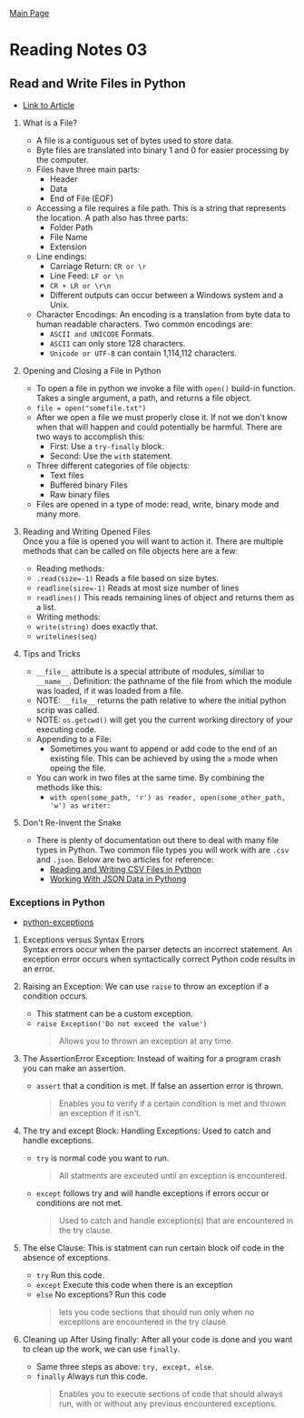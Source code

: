 [Main Page](../README.md)

# Reading Notes 03

## Read and Write Files in Python

- [Link to Article](https://realpython.com/read-write-files-python/)

1. What is a File?

   - A file is a contiguous set of bytes used to store data.
   - Byte files are translated into binary 1 and 0 for easier processing by the computer.
   - Files have three main parts:
     - Header
     - Data
     - End of File (EOF)
   - Accessing a file requires a file path. This is a string that represents the location. A path also has three parts:
     - Folder Path
     - File Name
     - Extension
   - Line endings:
     - Carriage Return: `CR or \r`
     - Line Feed: `LF or \n`
     - `CR + LR or \r\n`
     - Different outputs can occur between a Windows system and a Unix.
   - Character Encodings: An encoding is a translation from byte data to human readable characters. Two common encodings are:
     - `ASCII and UNICODE` Formats.
     - `ASCII` can only store 128 characters.
     - `Unicode or UTF-8` can contain 1,114,112 characters.

2. Opening and Closing a File in Python
   - To open a file in python we invoke a file with `open()` build-in function. Takes a single argument, a path, and returns a file object.
   - `file = open("somefile.txt")`
   - After we open a file we must properly close it. If not we don't know when that will happen and could potentially be harmful. There are two ways to accomplish this:
     - First: Use a `try-finally` block.
     - Second: Use the `with` statement.
   - Three different categories of file objects:
     - Text files
     - Buffered binary Files
     - Raw binary files
   - Files are opened in a type of mode: read, write, binary mode and many more.
3. Reading and Writing Opened Files  
   Once you a file is opened you will want to action it. There are multiple methods that can be called on file objects here are a few:  
    - Reading methods:  
    - `.read(size=-1)` Reads a file based on size bytes.  
    - `readline(size=-1)` Reads at most size number of lines  
    - `readlines()` This reads remaining lines of object and returns them as a list.  
    - Writing methods:  
    - `write(string)` does exactly that.  
    - `writelines(seq)`
4. Tips and Tricks
   - `__file__` attribute is a special attribute of modules, similiar to `__name__`. Definition: the pathname of the file from which the module was loaded, if it was loaded from a file.
   - NOTE: `__file__` returns the path relative to where the initial python scrip was called.
   - NOTE: `os.getcwd()` will get you the current working directory of your executing code.
   - Appending to a File:
     - Sometimes you want to append or add code to the end of an existing file. This can be achieved by using the `a` mode when opeing the file.
   - You can work in two files at the same time. By combining the methods like this:
     - `with open(some_path, 'r') as reader, open(some_other_path, 'w') as writer: `
5. Don't Re-Invent the Snake
   - There is plenty of documentation out there to deal with many file types in Python. Two common file types you will work with are `.csv` and `.json`. Below are two articles for reference:
     - [Reading and Writing CSV Files in Python](https://realpython.com/python-csv/)
     - [Working With JSON Data in Pythong](https://realpython.com/python-json/)

### Exceptions in Python

- [python-exceptions](https://realpython.com/python-exceptions/)

1. Exceptions versus Syntax Errors  
   Syntax errors occur when the parser detects an incorrect statement. An exception error occurs when syntactically correct Python code results in an error.

2. Raising an Exception: We can use `raise` to throw an exception if a condition occurs.

   - This statment can be a custom exception.
   - `raise Exception('Do not exceed the value')`
     > Allows you to thrown an exception at any time.

3. The AssertionError Exception: Instead of waiting for a program crash you can make an assertion.

   - `assert` that a condition is met. If false an assertion error is thrown.
     > Enables you to verify if a certain condition is met and thrown an exception if it isn't.

4. The try and except Block: Handling Exceptions: Used to catch and handle exceptions.

   - `try` is normal code you want to run.
     > All statments are exceuted until an exception is encountered.
   - `except` follows try and will handle exceptions if errors occur or conditions are not met.
     > Used to catch and handle exception(s) that are encountered in the try clause.

5. The else Clause: This is statment can run certain block oif code in the absence of exceptions.

   - `try` Run this code.
   - `except` Execute this code when there is an exception
   - `else` No exceptions? Run this code
     > lets you code sections that should run only when no exceptions are encountered in the try clause.

6. Cleaning up After Using finally: After all your code is done and you want to clean up the work, we can use `finally`.
   - Same three steps as above: `try, except, else`.
   - `finally` Always run this code.
     > Enables you to execute sections of code that should always run, with or without any previous encountered exceptions.
